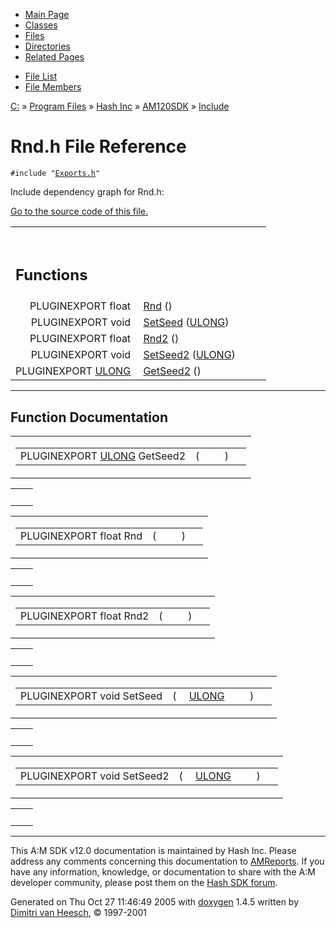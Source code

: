 <div class="tabs">

- [Main Page](index.md)
- [Classes](annotated.md)
- <span id="current">[Files](files.md)</span>
- [Directories](dirs.md)
- [Related Pages](pages.md)

</div>

<div class="tabs">

- [File List](files.md)
- [File Members](globals.md)

</div>

<div class="nav">

<a href="dir_C_3A_2F.md" class="el">C:</a> » <a href="dir_C_3A_2FProgram_20Files_2F.md" class="el">Program Files</a> » <a href="dir_C_3A_2FProgram_20Files_2FHash_20Inc_2F.md" class="el">Hash Inc</a> » <a href="dir_C_3A_2FProgram_20Files_2FHash_20Inc_2FAM120SDK_2F.md" class="el">AM120SDK</a> » <a href="dir_C_3A_2FProgram_20Files_2FHash_20Inc_2FAM120SDK_2FInclude_2F.md" class="el">Include</a>

</div>

# Rnd.h File Reference

`#include "`<a href="Exports_8h-source.md" class="el"><code>Exports.h</code></a>`"`  

Include dependency graph for Rnd.h:

<span class="image placeholder" original-image-src="Rnd_8h__incl.gif" original-image-title="" border="0" usemap="#C:/Program Files/Hash Inc/AM120SDK/Include/Rnd.h_map"></span>

[Go to the source code of this file.](Rnd_8h-source.md)

<table data-border="0" data-cellpadding="0" data-cellspacing="0">
<colgroup>
<col style="width: 50%" />
<col style="width: 50%" />
</colgroup>
<tbody>
<tr>
<td></td>
<td></td>
</tr>
<tr>
<td colspan="2"><br />
&#10;<h2 id="functions">Functions</h2></td>
</tr>
<tr>
<td class="memItemLeft" style="text-align: right;" data-nowrap="" data-valign="top">PLUGINEXPORT float </td>
<td class="memItemRight" data-valign="bottom"><a href="Rnd_8h.md#e9f346106ad15e5d6b879d96aad2e7bb" class="el">Rnd</a> ()</td>
</tr>
<tr>
<td class="memItemLeft" style="text-align: right;" data-nowrap="" data-valign="top">PLUGINEXPORT void </td>
<td class="memItemRight" data-valign="bottom"><a href="Rnd_8h.md#e4991addcda93184d42199539f797b33" class="el">SetSeed</a> (<a href="DataType_8h.md#0edad1cd854da1f522d2a35119917e84" class="el">ULONG</a>)</td>
</tr>
<tr>
<td class="memItemLeft" style="text-align: right;" data-nowrap="" data-valign="top">PLUGINEXPORT float </td>
<td class="memItemRight" data-valign="bottom"><a href="Rnd_8h.md#126304375effeb46b12d819befa8eea1" class="el">Rnd2</a> ()</td>
</tr>
<tr>
<td class="memItemLeft" style="text-align: right;" data-nowrap="" data-valign="top">PLUGINEXPORT void </td>
<td class="memItemRight" data-valign="bottom"><a href="Rnd_8h.md#98b405dcc3220648dbf1f81fe834d111" class="el">SetSeed2</a> (<a href="DataType_8h.md#0edad1cd854da1f522d2a35119917e84" class="el">ULONG</a>)</td>
</tr>
<tr>
<td class="memItemLeft" style="text-align: right;" data-nowrap="" data-valign="top">PLUGINEXPORT <a href="DataType_8h.md#0edad1cd854da1f522d2a35119917e84" class="el">ULONG</a> </td>
<td class="memItemRight" data-valign="bottom"><a href="Rnd_8h.md#f792b79246cf13c96b279c58e354386c" class="el">GetSeed2</a> ()</td>
</tr>
</tbody>
</table>

------------------------------------------------------------------------

## Function Documentation

<span id="f792b79246cf13c96b279c58e354386c" class="anchor"></span>

<table class="mdTable" data-cellpadding="2" data-cellspacing="0">
<colgroup>
<col style="width: 100%" />
</colgroup>
<tbody>
<tr>
<td class="mdRow"><table data-cellpadding="0" data-cellspacing="0" data-border="0">
<tbody>
<tr>
<td class="md" data-nowrap="" data-valign="top">PLUGINEXPORT <a href="DataType_8h.md#0edad1cd854da1f522d2a35119917e84" class="el">ULONG</a> GetSeed2</td>
<td class="md" data-valign="top">( </td>
<td class="mdname1" data-valign="top" data-nowrap=""></td>
<td class="md" data-valign="top"> ) </td>
<td class="md" data-nowrap=""></td>
</tr>
</tbody>
</table></td>
</tr>
</tbody>
</table>

|     |     |
|-----|-----|
|     |     |

<span id="e9f346106ad15e5d6b879d96aad2e7bb" class="anchor"></span>

<table class="mdTable" data-cellpadding="2" data-cellspacing="0">
<colgroup>
<col style="width: 100%" />
</colgroup>
<tbody>
<tr>
<td class="mdRow"><table data-cellpadding="0" data-cellspacing="0" data-border="0">
<tbody>
<tr>
<td class="md" data-nowrap="" data-valign="top">PLUGINEXPORT float Rnd</td>
<td class="md" data-valign="top">( </td>
<td class="mdname1" data-valign="top" data-nowrap=""></td>
<td class="md" data-valign="top"> ) </td>
<td class="md" data-nowrap=""></td>
</tr>
</tbody>
</table></td>
</tr>
</tbody>
</table>

|     |     |
|-----|-----|
|     |     |

<span id="126304375effeb46b12d819befa8eea1" class="anchor"></span>

<table class="mdTable" data-cellpadding="2" data-cellspacing="0">
<colgroup>
<col style="width: 100%" />
</colgroup>
<tbody>
<tr>
<td class="mdRow"><table data-cellpadding="0" data-cellspacing="0" data-border="0">
<tbody>
<tr>
<td class="md" data-nowrap="" data-valign="top">PLUGINEXPORT float Rnd2</td>
<td class="md" data-valign="top">( </td>
<td class="mdname1" data-valign="top" data-nowrap=""></td>
<td class="md" data-valign="top"> ) </td>
<td class="md" data-nowrap=""></td>
</tr>
</tbody>
</table></td>
</tr>
</tbody>
</table>

|     |     |
|-----|-----|
|     |     |

<span id="e4991addcda93184d42199539f797b33" class="anchor"></span>

<table class="mdTable" data-cellpadding="2" data-cellspacing="0">
<colgroup>
<col style="width: 100%" />
</colgroup>
<tbody>
<tr>
<td class="mdRow"><table data-cellpadding="0" data-cellspacing="0" data-border="0">
<tbody>
<tr>
<td class="md" data-nowrap="" data-valign="top">PLUGINEXPORT void SetSeed</td>
<td class="md" data-valign="top">( </td>
<td class="md" data-nowrap="" data-valign="top"><a href="DataType_8h.md#0edad1cd854da1f522d2a35119917e84" class="el">ULONG</a> </td>
<td class="mdname1" data-valign="top" data-nowrap=""></td>
<td class="md" data-valign="top"> ) </td>
<td class="md" data-nowrap=""></td>
</tr>
</tbody>
</table></td>
</tr>
</tbody>
</table>

|     |     |
|-----|-----|
|     |     |

<span id="98b405dcc3220648dbf1f81fe834d111" class="anchor"></span>

<table class="mdTable" data-cellpadding="2" data-cellspacing="0">
<colgroup>
<col style="width: 100%" />
</colgroup>
<tbody>
<tr>
<td class="mdRow"><table data-cellpadding="0" data-cellspacing="0" data-border="0">
<tbody>
<tr>
<td class="md" data-nowrap="" data-valign="top">PLUGINEXPORT void SetSeed2</td>
<td class="md" data-valign="top">( </td>
<td class="md" data-nowrap="" data-valign="top"><a href="DataType_8h.md#0edad1cd854da1f522d2a35119917e84" class="el">ULONG</a> </td>
<td class="mdname1" data-valign="top" data-nowrap=""></td>
<td class="md" data-valign="top"> ) </td>
<td class="md" data-nowrap=""></td>
</tr>
</tbody>
</table></td>
</tr>
</tbody>
</table>

|     |     |
|-----|-----|
|     |     |

------------------------------------------------------------------------

<span class="small">This A:M SDK v12.0 documentation is maintained by Hash Inc. Please address any comments concerning this documentation to [AMReports](http://www.hash.com/reports). If you have any information, knowledge, or documentation to share with the A:M developer community, please post them on the [Hash SDK forum](http://www.hash.com/forums/index.php?showforum=11).</span>

Generated on Thu Oct 27 11:46:49 2005 with [<span class="image placeholder" original-image-src="doxygen.png" original-image-title="" height="45" width="100" align="middle" border="0">doxygen</span>](http://www.doxygen.org/index.html) 1.4.5 written by [Dimitri van Heesch](mailto:dimitri@stack.nl), © 1997-2001
